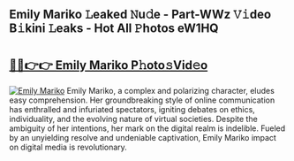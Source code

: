 ## Emily Mariko 𝙻eaked 𝙽u𝚍e - Part-WWz 𝚅𝚒deo B𝚒kini 𝙻eaks - Hot All 𝙿hotos eW1HQ

# <h2><a href="http://ld0mda.urlbe.top/?page=Emily+Mariko">🔗🔗👉👉 Emily Mariko P𝚑oto𝚜Vid𝚎o</a></h2>

[![Emily Mariko](https://i.imgur.com/eBuTRDB.gif)](http://ld0mda.urlbe.top/?page=Emily+Mariko)
Emily Mariko, a complex and polarizing character, eludes easy comprehension. Her groundbreaking style of online communication has enthralled and infuriated spectators, igniting debates on ethics, individuality, and the evolving nature of virtual societies. Despite the ambiguity of her intentions, her mark on the digital realm is indelible. Fueled by an unyielding resolve and undeniable captivation, Emily Mariko impact on digital media is revolutionary.

